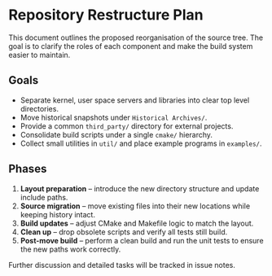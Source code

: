 # Repository Restructure Plan

This document outlines the proposed reorganisation of the source tree.  The goal
is to clarify the roles of each component and make the build system easier to
maintain.

## Goals

- Separate kernel, user space servers and libraries into clear top level
  directories.
- Move historical snapshots under `Historical Archives/`.
- Provide a common `third_party/` directory for external projects.
- Consolidate build scripts under a single `cmake/` hierarchy.
- Collect small utilities in `util/` and place example programs in
  `examples/`.

## Phases

1. **Layout preparation** – introduce the new directory structure and update
   include paths.
2. **Source migration** – move existing files into their new locations while
   keeping history intact.
3. **Build updates** – adjust CMake and Makefile logic to match the layout.
4. **Clean up** – drop obsolete scripts and verify all tests still build.
5. **Post-move build** – perform a clean build and run the unit tests to ensure
   the new paths work correctly.

Further discussion and detailed tasks will be tracked in issue notes.

